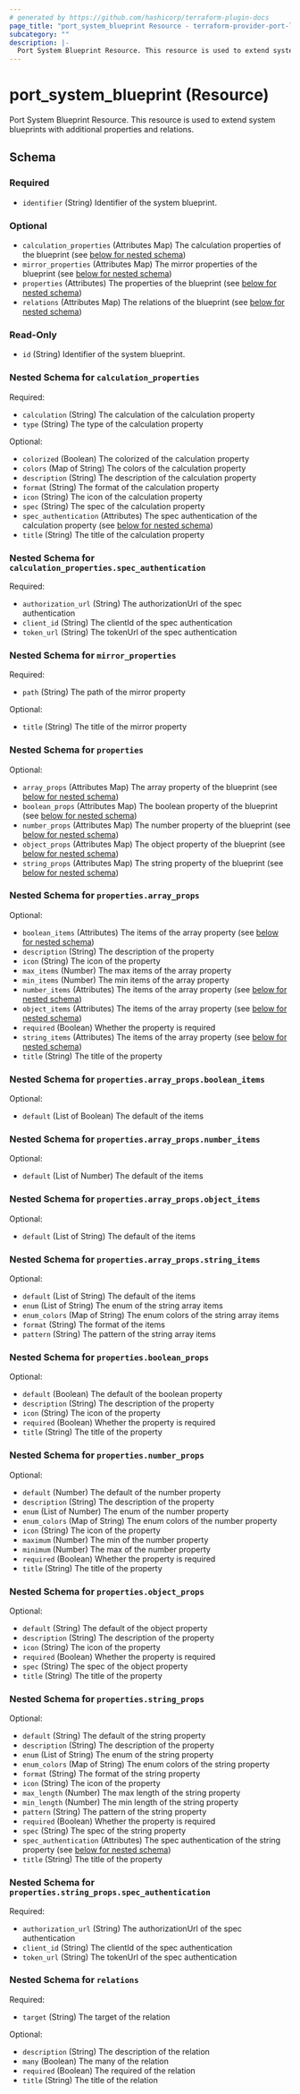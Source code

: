 ```yaml
---
# generated by https://github.com/hashicorp/terraform-plugin-docs
page_title: "port_system_blueprint Resource - terraform-provider-port-labs"
subcategory: ""
description: |-
  Port System Blueprint Resource. This resource is used to extend system blueprints with additional properties and relations.
---
```


# port_system_blueprint (Resource)

Port System Blueprint Resource. This resource is used to extend system blueprints with additional properties and relations.



<!-- schema generated by tfplugindocs -->
## Schema

### Required

- `identifier` (String) Identifier of the system blueprint.

### Optional

- `calculation_properties` (Attributes Map) The calculation properties of the blueprint (see [below for nested schema](#nestedatt--calculation_properties))
- `mirror_properties` (Attributes Map) The mirror properties of the blueprint (see [below for nested schema](#nestedatt--mirror_properties))
- `properties` (Attributes) The properties of the blueprint (see [below for nested schema](#nestedatt--properties))
- `relations` (Attributes Map) The relations of the blueprint (see [below for nested schema](#nestedatt--relations))

### Read-Only

- `id` (String) Identifier of the system blueprint.

<a id="nestedatt--calculation_properties"></a>
### Nested Schema for `calculation_properties`

Required:

- `calculation` (String) The calculation of the calculation property
- `type` (String) The type of the calculation property

Optional:

- `colorized` (Boolean) The colorized of the calculation property
- `colors` (Map of String) The colors of the calculation property
- `description` (String) The description of the calculation property
- `format` (String) The format of the calculation property
- `icon` (String) The icon of the calculation property
- `spec` (String) The spec of the calculation property
- `spec_authentication` (Attributes) The spec authentication of the calculation property (see [below for nested schema](#nestedatt--calculation_properties--spec_authentication))
- `title` (String) The title of the calculation property

<a id="nestedatt--calculation_properties--spec_authentication"></a>
### Nested Schema for `calculation_properties.spec_authentication`

Required:

- `authorization_url` (String) The authorizationUrl of the spec authentication
- `client_id` (String) The clientId of the spec authentication
- `token_url` (String) The tokenUrl of the spec authentication



<a id="nestedatt--mirror_properties"></a>
### Nested Schema for `mirror_properties`

Required:

- `path` (String) The path of the mirror property

Optional:

- `title` (String) The title of the mirror property


<a id="nestedatt--properties"></a>
### Nested Schema for `properties`

Optional:

- `array_props` (Attributes Map) The array property of the blueprint (see [below for nested schema](#nestedatt--properties--array_props))
- `boolean_props` (Attributes Map) The boolean property of the blueprint (see [below for nested schema](#nestedatt--properties--boolean_props))
- `number_props` (Attributes Map) The number property of the blueprint (see [below for nested schema](#nestedatt--properties--number_props))
- `object_props` (Attributes Map) The object property of the blueprint (see [below for nested schema](#nestedatt--properties--object_props))
- `string_props` (Attributes Map) The string property of the blueprint (see [below for nested schema](#nestedatt--properties--string_props))

<a id="nestedatt--properties--array_props"></a>
### Nested Schema for `properties.array_props`

Optional:

- `boolean_items` (Attributes) The items of the array property (see [below for nested schema](#nestedatt--properties--array_props--boolean_items))
- `description` (String) The description of the property
- `icon` (String) The icon of the property
- `max_items` (Number) The max items of the array property
- `min_items` (Number) The min items of the array property
- `number_items` (Attributes) The items of the array property (see [below for nested schema](#nestedatt--properties--array_props--number_items))
- `object_items` (Attributes) The items of the array property (see [below for nested schema](#nestedatt--properties--array_props--object_items))
- `required` (Boolean) Whether the property is required
- `string_items` (Attributes) The items of the array property (see [below for nested schema](#nestedatt--properties--array_props--string_items))
- `title` (String) The title of the property

<a id="nestedatt--properties--array_props--boolean_items"></a>
### Nested Schema for `properties.array_props.boolean_items`

Optional:

- `default` (List of Boolean) The default of the items


<a id="nestedatt--properties--array_props--number_items"></a>
### Nested Schema for `properties.array_props.number_items`

Optional:

- `default` (List of Number) The default of the items


<a id="nestedatt--properties--array_props--object_items"></a>
### Nested Schema for `properties.array_props.object_items`

Optional:

- `default` (List of String) The default of the items


<a id="nestedatt--properties--array_props--string_items"></a>
### Nested Schema for `properties.array_props.string_items`

Optional:

- `default` (List of String) The default of the items
- `enum` (List of String) The enum of the string array items
- `enum_colors` (Map of String) The enum colors of the string array items
- `format` (String) The format of the items
- `pattern` (String) The pattern of the string array items



<a id="nestedatt--properties--boolean_props"></a>
### Nested Schema for `properties.boolean_props`

Optional:

- `default` (Boolean) The default of the boolean property
- `description` (String) The description of the property
- `icon` (String) The icon of the property
- `required` (Boolean) Whether the property is required
- `title` (String) The title of the property


<a id="nestedatt--properties--number_props"></a>
### Nested Schema for `properties.number_props`

Optional:

- `default` (Number) The default of the number property
- `description` (String) The description of the property
- `enum` (List of Number) The enum of the number property
- `enum_colors` (Map of String) The enum colors of the number property
- `icon` (String) The icon of the property
- `maximum` (Number) The min of the number property
- `minimum` (Number) The max of the number property
- `required` (Boolean) Whether the property is required
- `title` (String) The title of the property


<a id="nestedatt--properties--object_props"></a>
### Nested Schema for `properties.object_props`

Optional:

- `default` (String) The default of the object property
- `description` (String) The description of the property
- `icon` (String) The icon of the property
- `required` (Boolean) Whether the property is required
- `spec` (String) The spec of the object property
- `title` (String) The title of the property


<a id="nestedatt--properties--string_props"></a>
### Nested Schema for `properties.string_props`

Optional:

- `default` (String) The default of the string property
- `description` (String) The description of the property
- `enum` (List of String) The enum of the string property
- `enum_colors` (Map of String) The enum colors of the string property
- `format` (String) The format of the string property
- `icon` (String) The icon of the property
- `max_length` (Number) The max length of the string property
- `min_length` (Number) The min length of the string property
- `pattern` (String) The pattern of the string property
- `required` (Boolean) Whether the property is required
- `spec` (String) The spec of the string property
- `spec_authentication` (Attributes) The spec authentication of the string property (see [below for nested schema](#nestedatt--properties--string_props--spec_authentication))
- `title` (String) The title of the property

<a id="nestedatt--properties--string_props--spec_authentication"></a>
### Nested Schema for `properties.string_props.spec_authentication`

Required:

- `authorization_url` (String) The authorizationUrl of the spec authentication
- `client_id` (String) The clientId of the spec authentication
- `token_url` (String) The tokenUrl of the spec authentication




<a id="nestedatt--relations"></a>
### Nested Schema for `relations`

Required:

- `target` (String) The target of the relation

Optional:

- `description` (String) The description of the relation
- `many` (Boolean) The many of the relation
- `required` (Boolean) The required of the relation
- `title` (String) The title of the relation
